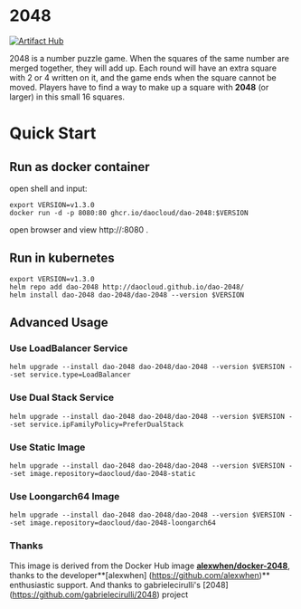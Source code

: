 # 2048

[![Artifact Hub](https://img.shields.io/endpoint?url=https://artifacthub.io/badge/repository/dao-2048)](https://artifacthub.io/packages/search?repo=dao-2048)

2048 is a number puzzle game. When the squares of the same number are merged together, they will add up. Each round will have an extra square with 2 or 4 written on it, and the game ends when the square cannot be moved. Players have to find a way to make up a square with **2048** (or larger) in this small 16 squares.

# Quick Start

## Run as docker container

open shell and input:

```
export VERSION=v1.3.0
docker run -d -p 8080:80 ghcr.io/daocloud/dao-2048:$VERSION
```

open browser and view http://<server-ip>:8080 .

## Run in kubernetes

```
export VERSION=v1.3.0
helm repo add dao-2048 http://daocloud.github.io/dao-2048/
helm install dao-2048 dao-2048/dao-2048 --version $VERSION 
```

## Advanced Usage

### Use LoadBalancer Service
```
helm upgrade --install dao-2048 dao-2048/dao-2048 --version $VERSION --set service.type=LoadBalancer
```

### Use Dual Stack Service
```
helm upgrade --install dao-2048 dao-2048/dao-2048 --version $VERSION --set service.ipFamilyPolicy=PreferDualStack
```

### Use Static Image
```
helm upgrade --install dao-2048 dao-2048/dao-2048 --version $VERSION --set image.repository=daocloud/dao-2048-static
```

### Use Loongarch64 Image
```
helm upgrade --install dao-2048 dao-2048/dao-2048 --version $VERSION --set image.repository=daocloud/dao-2048-loongarch64
```


### Thanks

This image is derived from the Docker Hub image **[alexwhen/docker-2048](https://registry.hub.docker.com/u/alexwhen/docker-2048/)**, thanks to the developer**[alexwhen] (https://github.com/alexwhen)** enthusiastic support. And thanks to gabrielecirulli's [2048] (https://github.com/gabrielecirulli/2048) project
